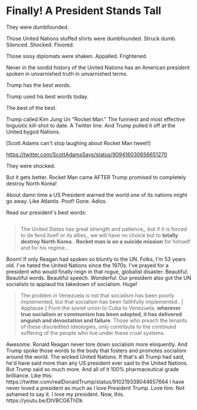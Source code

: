 # Finally! A President Stands Tall

They were dumbfounded.

Those United Nations stuffed shirts were dumbfounded. Struck dumb. Silenced. Shocked. Floored.

Those sissy diplomats were shaken. Appalled. Frightened.

Never in the sordid history of the United Nations has an American president spoken in unvarnished truth in unvarnished terms.

Trump has the best words.

Trump used his best words today.

The best of the best.

Trump called Kim Jung Un "Rocket Man." The funniest and most effective linguistic kill-shot to date. A Twitter line. And Trump pulled it off at the United bygod Nations.

[Scott Adams can't stop laughing about Rocket Man tweet!]

https://twitter.com/ScottAdamsSays/status/909416030656651270

They were shocked.

But it gets better. Rocket Man came AFTER Trump promised to completely destroy North Korea!

About damn time a US President warned the world one of its nations might go away. Like Atlantis. Poof! Gone. Adios.

Read our president's best words:

<div class="page" title="Page 3">

<div class="layoutArea">

<div class="column">

> The United States has great strength and patience,, but if it is forced to de fend itself or its allies,, we will have no choice but to **totally destroy North Korea**.. **Rocket man is on a suicide mission** for himself and for his regime...

</div>

<div class="column">Boom! If only Reagan had spoken so bluntly to the UN. Folks, I'm 53 years old. I've hated the United Nations since the 1970s. I've prayed for a president who would finally reign in that rogue, globalist disaster. Beautiful. Beautiful words. Beautiful speech. Wonderful. Our president also got the UN socialists to applaud his takedown of socialism. Huge!</div>

<div class="column">

<div class="page" title="Page 6">

<div class="layoutArea">

<div class="column">

> The problem in Venezuela is not that socialism has been poorly implemented, but that socialism has been faithfully implemented.. [ Applause ] From the soviet union to Cuba to Venezuela, **wherever true socialism or communism has been adopted, it has delivered anguish and devastation and failure**. Those who preach the tenants of these discredited ideologies, only contribute to the continued suffering of the people who live under these cruel systems.

</div>

<div class="column">Awesome. Ronald Reagan never tore down socialism more eloquently. And Trump spoke those words to the body that fosters and promotes socialism around the world. The wicked United Nations. If that's all Trump had said, he'd have said more than any US president ever said to the United Nations. But Trump said so much more. And all of it 100% pharmaceutical grade brilliance. Like this: https://twitter.com/realDonaldTrump/status/910219338044657664 I have never loved a president as much as I love President Trump. Love him. Not ashamed to say it. I love my president. Now, this.</div>

</div>

</div>

</div>

</div>

</div>

<div class="column"></div>

<div class="page" title="Page 3">

<div class="layoutArea">

<div class="column">

<div class="page" title="Page 6">

<div class="layoutArea">

<div class="column">https://youtu.be/DtVBCG6ThDk</div>

</div>

</div>

</div>

</div>

</div>
